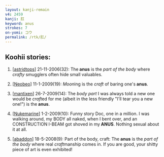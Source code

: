 ```yaml
---
layout: kanji-remain
v4: 2459
kanji: 肛
keyword: anus
strokes: 7
on-yomi: コウ
permalink: /rtk/肛/
---
```


## Koohii stories: 

1) [<a href="http://kanji.koohii.com/profile/astridtops">astridtops</a>] 21-11-2006(32): The<strong> anus</strong> is the <em>part of the body</em> where <em>crafty</em> smugglers often hide small valuables.

2) [<a href="http://kanji.koohii.com/profile/Neobeo">Neobeo</a>] 11-1-2009(19): <em>Moon</em>ing is the <em>craft</em> of baring one&#039;s<strong> anus</strong>.

3) [<a href="http://kanji.koohii.com/profile/mantixen">mantixen</a>] 26-7-2009(14): The <em>body part</em> I was always told a new one would be <em>craft</em>ed for me (albeit in the less friendly &quot;I&#039;ll tear you a new one!&quot;) is the<strong> anus</strong>.

4) [<a href="http://kanji.koohii.com/profile/Nukemarine">Nukemarine</a>] 1-2-2009(10): Funny story Doc, one in a million. I was walking around, my BODY all naked, when I bent over, and an CONSTRUCTION I-BEAM got shoved in my<strong> ANUS</strong>. Nothing sexual about it at all.

5) [<a href="http://kanji.koohii.com/profile/abaddon">abaddon</a>] 18-5-2008(9): Part of the body, craft: The<strong> anus</strong> is the <em>part of the body</em> where real <em>craft</em>manship comes in. If you are good, your shitty piece of art is even exhibited!


